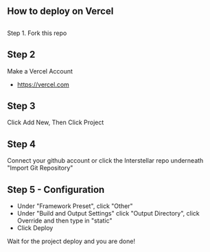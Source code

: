 ## How to deploy on Vercel

## 
Step 1. Fork this repo

## Step 2
 Make a Vercel Account
- https://vercel.com

## Step 3
Click Add New, Then Click Project

## Step 4

Connect your github account or click the Interstellar repo underneath "Import Git Repository"

 
## Step 5 - Configuration

- Under "Framework Preset", click "Other"
- Under "Build and Output Settings" click "Output Directory", click Override and then type in "static"
- Click Deploy

Wait for the project deploy and you are done!



